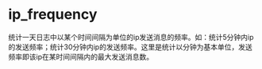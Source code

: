 ip_frequency
============

统计一天日志中以某个时间间隔为单位的ip发送消息的频率。如：统计5分钟内ip的发送频率；统计30分钟内ip的发送频率。这里是统计以分钟为基本单位，发送频率即该ip在某时间间隔内的最大发送消息数。
